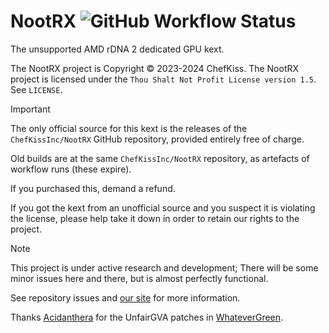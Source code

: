 # NootRX ![GitHub Workflow Status](https://img.shields.io/github/actions/workflow/status/ChefKissInc/NootRX/main.yml?branch=master&logo=github&style=for-the-badge)

The unsupported AMD rDNA 2 dedicated GPU kext.

The NootRX project is Copyright © 2023-2024 ChefKiss. The NootRX project is licensed under the `Thou Shalt Not Profit License version 1.5`. See `LICENSE`.

> [!IMPORTANT]
> The only official source for this kext is the releases of the `ChefKissInc/NootRX` GitHub repository, provided entirely free of charge.
>
> Old builds are at the same `ChefKissInc/NootRX` repository, as artefacts of workflow runs (these expire).
>
> If you purchased this, demand a refund.
>
> If you got the kext from an unofficial source and you suspect it is violating the license, please help take it down in order to retain our rights to the project.

> [!NOTE]
> This project is under active research and development; There will be some minor issues here and there, but is almost perfectly functional.
>
> See repository issues and [our site](https://chefkissinc.github.io) for more information.

Thanks [Acidanthera](https://github.com/Acidanthera) for the UnfairGVA patches in [WhateverGreen](https://github.com/Acidanthera/WhateverGreen).
